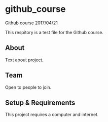 # github_course
Github course 2017/04/21

This respitory is a test file for the Github course. 

## About
Text about project.

## Team
Open to people to join.

## Setup & Requirements
This project requires a computer and internet.
